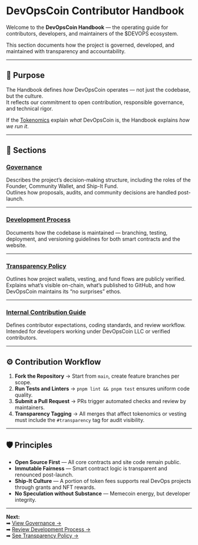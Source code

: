 # DevOpsCoin Contributor Handbook

Welcome to the **DevOpsCoin Handbook** — the operating guide for contributors, developers, and maintainers of the $DEVOPS ecosystem.

This section documents how the project is governed, developed, and maintained with transparency and accountability.

---

## 🧭 Purpose

The Handbook defines *how* DevOpsCoin operates — not just the codebase, but the culture.  
It reflects our commitment to open contribution, responsible governance, and technical rigor.

If the [Tokenomics](../project/TOKENOMICS.md) explain *what* DevOpsCoin is, the Handbook explains *how we run it*.

---

## 📘 Sections

### [Governance](./GOVERNANCE.md)

Describes the project’s decision-making structure, including the roles of the Founder, Community Wallet, and Ship-It Fund.  
Outlines how proposals, audits, and community decisions are handled post-launch.

---

### [Development Process](./DEVELOPMENT.md)

Documents how the codebase is maintained — branching, testing, deployment, and versioning guidelines for both smart contracts and the website.

---

### [Transparency Policy](./TRANSPARENCY.md)

Outlines how project wallets, vesting, and fund flows are publicly verified.  
Explains what’s visible on-chain, what’s published to GitHub, and how DevOpsCoin maintains its “no surprises” ethos.

---

### [Internal Contribution Guide](./CONTRIBUTING_INTERNAL.md)

Defines contributor expectations, coding standards, and review workflow.  
Intended for developers working under DevOpsCoin LLC or verified contributors.

---

## ⚙️ Contribution Workflow

1. **Fork the Repository** → Start from `main`, create feature branches per scope.  
2. **Run Tests and Linters** → `pnpm lint && pnpm test` ensures uniform code quality.  
3. **Submit a Pull Request** → PRs trigger automated checks and review by maintainers.  
4. **Transparency Tagging** → All merges that affect tokenomics or vesting must include the `#transparency` tag for audit visibility.

---

## 🛡️ Principles

- **Open Source First** — All core contracts and site code remain public.  
- **Immutable Fairness** — Smart contract logic is transparent and renounced post-launch.  
- **Ship-It Culture** — A portion of token fees supports real DevOps projects through grants and NFT rewards.  
- **No Speculation without Substance** — Memecoin energy, but developer integrity.

---

**Next:**  
➡ [View Governance →](./GOVERNANCE.md)  
➡ [Review Development Process →](./DEVELOPMENT.md)  
➡ [See Transparency Policy →](./TRANSPARENCY.md)
